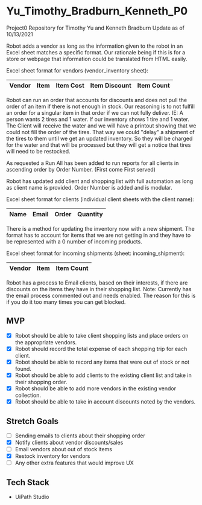 # Yu_Timothy_Bradburn_Kenneth_P0
Project0 Repository for Timothy Yu and Kenneth Bradburn
Update as of 10/13/2021

Robot adds a vendor as long as the information given to the robot in an Excel sheet matches a specific format. Our rationale being if this is for a store or webpage that information could be translated from HTML easily.

Excel sheet format for vendors (vendor_inventory sheet):

| Vendor | Item | Item Cost | Item Discount | Item Count |
| ------ | ---- | --------- | ------------- | ---------- |

Robot can run an order that accounts for discounts and does not pull the order of an item if there is not enough in stock. Our reasoning is to not fulfill an order for a singular item in that order if we can not fully deliver. IE: A person wants 2 tires and 1 water. If our inventory shows 1 tire and 1 water. The Client will receive the water and we will have a printout showing that we could not fill the order of the tires. That way we could "delay" a shipment of the tires to them until we get an updated inventory. So they will be charged for the water and that will be processed but they will get a notice that tires will need to be restocked.

As requested a Run All has been added to run reports for all clients in ascending order by Order Number. (First come First served)

Robot has updated add client and shopping list with full automation as long as client name is provided. Order Number is added and is modular.

Excel sheet format for clients (individual client sheets with the client name):

| Name | Email | Order | Quantity |
| ------ | ---- | --------- | ------------- |


There is a method for updating the inventory now with a new shipment. The format has to account for items that we are not getting in and they have to be represented with a 0 number of incoming products.

Excel sheet format for incoming shipments (sheet: incoming_shipment):

| Vendor | Item | Item Count| 
| ------ | ---- | --------- |

Robot has a process to Email clients, based on their interests, if there are discounts on the items they have in their shopping list. Note: Currently has the email process commented out and needs enabled. The reason for this is if you do it too many times you can get blocked.

## MVP
- [x] Robot should be able to take client shopping lists and place orders on the appropriate vendors.
- [x] Robot should record the total expense of each shopping trip for each client.
- [x] Robot should be able to record any items that were out of stock or not found.
- [x] Robot should be able to add clients to the existing client list and take in their shopping order.
- [x] Robot should be able to add more vendors in the existing vendor collection.
- [x] Robot should be able to take in account discounts noted by the vendors.

## Stretch Goals
- [ ] Sending emails to clients about their shopping order
- [x] Notify clients about vendor discounts/sales
- [ ] Email vendors about out of stock items
- [x] Restock inventory for vendors
- [ ] Any other extra features that would improve UX

## Tech Stack
- UiPath Studio

